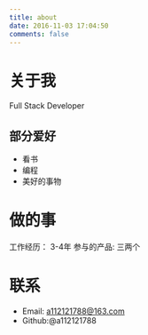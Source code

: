 ```yaml
---
title: about
date: 2016-11-03 17:04:50
comments: false
---
```

# 关于我

Full Stack Developer

## 部分爱好
- 看书
- 编程
- 美好的事物
# 做的事
工作经历：  3-4年
参与的产品: 三两个
# 联系
- Email: a112121788@163.com
- Github:@a112121788